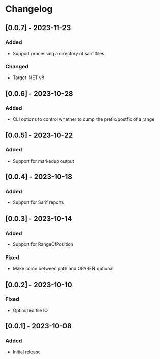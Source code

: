 # Changelog

## [0.0.7] - 2023-11-23

### Added

* Support processing a directory of sarif files

### Changed

* Target .NET v8

## [0.0.6] - 2023-10-28

### Added

* CLI options to control whether to dump the prefix/postfix of a range

## [0.0.5] - 2023-10-22

### Added

* Support for markedup output

## [0.0.4] - 2023-10-18

### Added

* Support for Sarif reports

## [0.0.3] - 2023-10-14

### Added

* Support for RangeOfPosition

### Fixed

* Make colon between path and OPAREN optional

## [0.0.2] - 2023-10-10

### Fixed

* Optimized file IO

## [0.0.1] - 2023-10-08

### Added

* Initial release